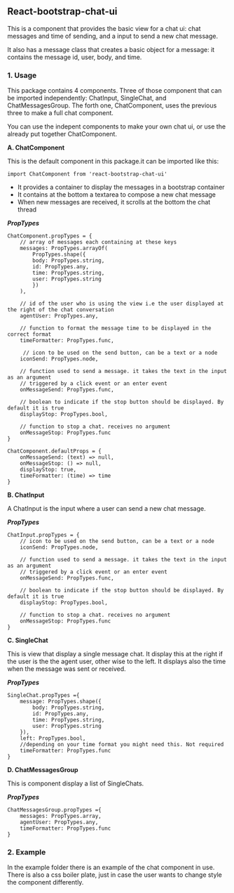 ## React-bootstrap-chat-ui 

This is a component that provides the basic view for a chat ui: chat messages and time of sending, and a input to send a new chat message.

It also has a message class that creates a basic object for a message: it contains the message id, user, body, and time.

### 1. Usage

This package contains 4 components. Three of those component that can be imported independently: ChatInput, SingleChat, and ChatMessagesGroup. The forth one, ChatComponent, uses the previous three to make a full chat component.

You can use the indepent components to make your own chat ui, or use the already put together ChatComponent.

**A. ChatComponent**

This is the default component in this package.it can be imported like this:

``` 
import ChatComponent from 'react-bootstrap-chat-ui'
```

* It provides a container to display the messages in a bootstrap container
* It contains at the bottom a textarea to compose a new chat message
* When new messages are received, it scrolls at the bottom the chat thread


***PropTypes***

``` 
ChatComponent.propTypes = {
    // array of messages each containing at these keys
    messages: PropTypes.arrayOf(
        PropTypes.shape({
        body: PropTypes.string,
        id: PropTypes.any,
        time: PropTypes.string,
        user: PropTypes.string
        })
    ),

    // id of the user who is using the view i.e the user displayed at the right of the chat conversation
    agentUser: PropTypes.any,

    // function to format the message time to be displayed in the correct format
    timeFormatter: PropTypes.func,
   
     // icon to be used on the send button, can be a text or a node
    iconSend: PropTypes.node, 
    
    // function used to send a message. it takes the text in the input as an argument
    // triggered by a click event or an enter event
    onMessageSend: PropTypes.func,

    // boolean to indicate if the stop button should be displayed. By default it is true
    displayStop: PropTypes.bool,

    // function to stop a chat. receives no argument
    onMessageStop: PropTypes.func
}

ChatComponent.defaultProps = {
    onMessageSend: (text) => null,
    onMessageStop: () => null,
    displayStop: true,
    timeFormatter: (time) => time
}
```

**B. ChatInput**

A ChatInput is the input where a user can send a new chat message.

***PropTypes***

``` 
ChatInput.propTypes = {
    // icon to be used on the send button, can be a text or a node
    iconSend: PropTypes.node, 
    
    // function used to send a message. it takes the text in the input as an argument
    // triggered by a click event or an enter event
    onMessageSend: PropTypes.func,

    // boolean to indicate if the stop button should be displayed. By default it is true
    displayStop: PropTypes.bool,

    // function to stop a chat. receives no argument
    onMessageStop: PropTypes.func
}
```

**C. SingleChat**

This is view that display a single message chat. It display this at the right if the user is the the agent user, other wise to the left. It displays also the time when the message was sent or received.

***PropTypes***

```
SingleChat.propTypes ={
    message: PropTypes.shape({
        body: PropTypes.string,
        id: PropTypes.any,
        time: PropTypes.string,
        user: PropTypes.string
    }),
    left: PropTypes.bool,
    //depending on your time format you might need this. Not required
    timeFormatter: PropTypes.func
}
```

**D. ChatMessagesGroup**

This is component display a list of SingleChats. 

***PropTypes***

```
ChatMessagesGroup.propTypes ={
    messages: PropTypes.array,
    agentUser: PropTypes.any,
    timeFormatter: PropTypes.func
}
```

### 2. Example

In the example folder there is an example of the chat component in use. There is also a css boiler plate, just in case the user wants to change style the component differently.
